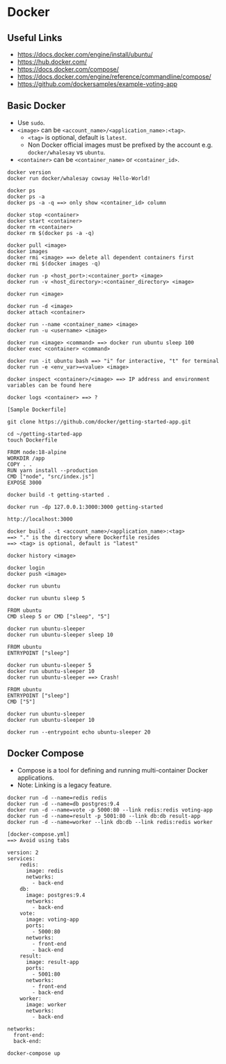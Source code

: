 # Docker
## Useful Links
- https://docs.docker.com/engine/install/ubuntu/
- https://hub.docker.com/
- https://docs.docker.com/compose/
- https://docs.docker.com/engine/reference/commandline/compose/
- https://github.com/dockersamples/example-voting-app

## Basic Docker
- Use `sudo`.
- `<image>` can be `<account_name>/<application_name>:<tag>`.
  - `<tag>` is optional, default is `latest`.
  - Non Docker official images must be prefixed by the account e.g. `docker/whalesay` vs `ubuntu`.
- `<container>` can be `<container_name>` or `<container_id>`.

```
docker version
docker run docker/whalesay cowsay Hello-World!
```

```
docker ps
docker ps -a
docker ps -a -q ==> only show <container_id> column

docker stop <container>
docker start <container>
docker rm <container>
docker rm $(docker ps -a -q)
```

```
docker pull <image>
docker images
docker rmi <image> ==> delete all dependent containers first
docker rmi $(docker images -q)
```

```
docker run -p <host_port>:<container_port> <image>
docker run -v <host_directory>:<container_directory> <image>
```

```
docker run <image>

docker run -d <image>
docker attach <container>

docker run --name <container_name> <image>
docker run -u <username> <image>

docker run <image> <command> ==> docker run ubuntu sleep 100
docker exec <container> <command>

docker run -it ubuntu bash ==> "i" for interactive, "t" for terminal
docker run -e <env_var>=<value> <image>
```

```
docker inspect <container>/<image> ==> IP address and environment variables can be found here

docker logs <container> ==> ?
```

```
[Sample Dockerfile]

git clone https://github.com/docker/getting-started-app.git

cd ~/getting-started-app
touch Dockerfile

FROM node:18-alpine
WORKDIR /app
COPY . .
RUN yarn install --production
CMD ["node", "src/index.js"]
EXPOSE 3000

docker build -t getting-started .

docker run -dp 127.0.0.1:3000:3000 getting-started

http://localhost:3000
```

```
docker build . -t <account_name>/<application_name>:<tag>
==> "." is the directory where Dockerfile resides
==> <tag> is optional, default is "latest"

docker history <image>

docker login
docker push <image>
```

```
docker run ubuntu

docker run ubuntu sleep 5

FROM ubuntu
CMD sleep 5 or CMD ["sleep", "5"]

docker run ubuntu-sleeper
docker run ubuntu-sleeper sleep 10

FROM ubuntu
ENTRYPOINT ["sleep"]

docker run ubuntu-sleeper 5
docker run ubuntu-sleeper 10
docker run ubuntu-sleeper ==> Crash!

FROM ubuntu
ENTRYPOINT ["sleep"]
CMD ["5"]

docker run ubuntu-sleeper
docker run ubuntu-sleeper 10

docker run --entrypoint echo ubuntu-sleeper 20
```

## Docker Compose
- Compose is a tool for defining and running multi-container Docker applications.
- Note: Linking is a legacy feature.

```
docker run -d --name=redis redis
docker run -d --name=db postgres:9.4
docker run -d --name=vote -p 5000:80 --link redis:redis voting-app
docker run -d --name=result -p 5001:80 --link db:db result-app
docker run -d --name=worker --link db:db --link redis:redis worker
```

```
[docker-compose.yml]
==> Avoid using tabs

version: 2
services:
    redis:
      image: redis
      networks:
        - back-end
    db:
      image: postgres:9.4
      networks:
        - back-end
    vote:
      image: voting-app
      ports:
        - 5000:80
      networks:
        - front-end
        - back-end
    result:
      image: result-app
      ports:
        - 5001:80
      networks:
        - front-end
        - back-end
    worker:
      image: worker
      networks:
        - back-end

networks:
  front-end:
  back-end:

docker-compose up
```
